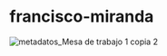 # francisco-miranda
![metadatos_Mesa de trabajo 1 copia 2](https://github.com/diplomado-infografia/camila-quezada/assets/103609379/b9430c6c-da24-40cc-8473-e96d9a42f34d)
